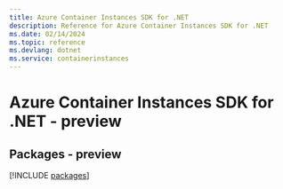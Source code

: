 ```yaml
---
title: Azure Container Instances SDK for .NET
description: Reference for Azure Container Instances SDK for .NET
ms.date: 02/14/2024
ms.topic: reference
ms.devlang: dotnet
ms.service: containerinstances
---
```

# Azure Container Instances SDK for .NET - preview
## Packages - preview
[!INCLUDE [packages](container-instances-index.md)]